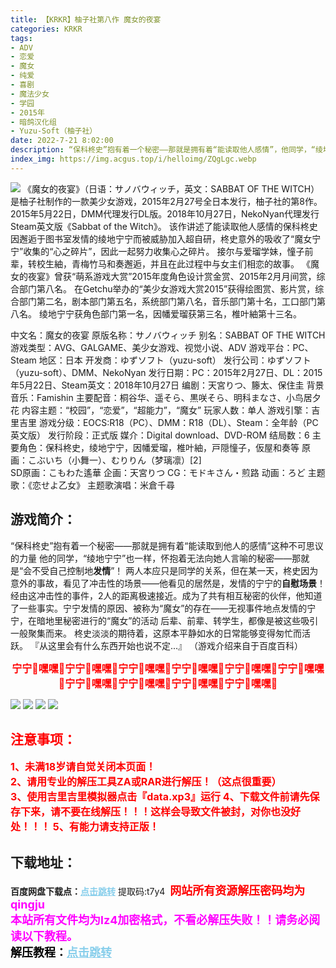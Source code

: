 ```yaml
---
title: 【KRKR】柚子社第八作 魔女的夜宴
categories: KRKR
tags:
- ADV
- 恋爱
- 魔女
- 纯爱
- 喜剧
- 魔法少女
- 学园
- 2015年
- 暗鸽汉化组
- Yuzu-Soft（柚子社）
date: 2022-7-21 8:02:00
description: “保科柊史”抱有着一个秘密——那就是拥有着“能读取他人感情”，他同学，“绫地宁宁”也一样，怀抱着无法向她人言喻的秘密——那就是“会不受自己控制地发情”！两人本应只是同学的关系，但在某一天，柊史因为意外的事故，看见了冲击性的场景——他看见的居然是，发情的宁宁的自慰场景！经由这冲击性的事件，2人的距离极速接近。
index_img: https://img.acgus.top/i/helloimg/ZQgLgc.webp
---
```

![](https://img.acgus.top/i/helloimg/ZQgLgc.webp)
《魔女的夜宴》（日语：サノバウィッチ，英文：SABBAT OF THE WITCH）是柚子社制作的一款美少女游戏，2015年2月27号全日本发行，柚子社的第8作。
2015年5月22日，DMM代理发行DL版。2018年10月27日，NekoNyan代理发行Steam英文版《Sabbat of the Witch》。
该作讲述了能读取他人感情的保科柊史因邂逅于图书室发情的绫地宁宁而被威胁加入超自研，柊史意外的吸收了“魔女宁宁”收集的“心之碎片”，因此一起努力收集心之碎片。
接尔与爱瑠学妹，憧子前辈，转校生紬，青梅竹马和奏邂逅，并且在此过程中与女主们相恋的故事。
《魔女的夜宴》曾获“萌系游戏大赏”2015年度角色设计赏金赏、2015年2月月间赏，综合部门第八名。
在Getchu举办的“美少女游戏大赏2015”获得绘图赏、影片赏，综合部门第二名，剧本部门第五名，系统部门第八名，音乐部门第十名，工口部门第八名。
绫地宁宁获角色部门第一名，因幡爱瑠获第三名，椎叶紬第十三名。

中文名：魔女的夜宴
原版名称：サノバウィッチ
别名：SABBAT OF THE WITCH 
游戏类型：AVG、GALGAME、美少女游戏、视觉小说、ADV
游戏平台：PC、Steam
地区：日本
开发商：ゆずソフト（yuzu-soft）
发行公司：ゆずソフト（yuzu-soft）、DMM、NekoNyan
发行日期：PC：2015年2月27日、DL：2015年5月22日、Steam英文：2018年10月27日
编剧：天宮りつ、籐太、保住圭
背景音乐：Famishin
主要配音：桐谷华、遥そら、黒咲そら、明科まなさ、小鸟居夕花
内容主题：“校园”，“恋爱”，“超能力”，“魔女”
玩家人数：单人
游戏引擎：吉里吉里
游戏分级：EOCS:R18（PC）、DMM：R18（DL）、Steam：全年龄（PC英文版）
发行阶段：正式版
媒介：Digital download、DVD-ROM
结局数：6
主要角色：保科柊史，绫地宁宁，因幡爱瑠，椎叶紬，戸隠憧子，仮屋和奏等
原画：こぶいち（小舞一）、むりりん（梦璃凛）[2]  
SD原画：こもわた遙華
企画：天宮りつ
CG：モドキさん・煎路
动画：ろど
主题歌：《恋せよ乙女》
主题歌演唱：米倉千尋

## 游戏简介：
“保科柊史”抱有着一个秘密——那就是拥有着“能读取到他人的感情”这种不可思议的力量
他的同学，“绫地宁宁”也一样，怀抱着无法向她人言喻的秘密——那就是“会不受自己控制地**发情**”！
两人本应只是同学的关系，但在某一天，柊史因为意外的事故，看见了冲击性的场景——他看见的居然是，发情的宁宁的**自慰场景**！
经由这冲击性的事件，2人的距离极速接近。成为了共有相互秘密的伙伴，他知道了一些事实。宁宁发情的原因、被称为“魔女”的存在——无视事件地点发情的宁宁，在暗地里秘密进行的“魔女”的活动
后辈、前辈、转学生，都像是被这些吸引一般聚集而来。
柊史淡淡的期待着，这原本平静如水的日常能够变得匆忙而活跃。
『从这里会有什么东西开始也说不定...』
（游戏介绍来自于百度百科）
<center><font color=#FF0000 size=3><b>宁宁🤤嘿嘿🤤宁宁🤤嘿嘿🤤宁宁🤤嘿嘿🤤宁宁🤤嘿嘿🤤宁宁🤤嘿嘿🤤宁宁🤤嘿嘿🤤宁宁🤤嘿嘿🤤宁宁🤤嘿嘿🤤宁宁🤤嘿嘿🤤宁宁🤤嘿嘿🤤</b></font></center>

![](https://img.acgus.top/i/helloimg/ZQg4xm.webp)
![](https://img.acgus.top/i/helloimg/ZQgAWh.webp)
![](https://img.acgus.top/i/helloimg/ZQgiaq.webp)
![](https://img.acgus.top/i/helloimg/ZQgnHr.webp)






## <font color=#FF0000 >注意事项：</font>
<font color=#FF0000 size=3><b>1、未满18岁请自觉关闭本页面！  
2、请用专业的解压工具ZA或RAR进行解压！（这点很重要）           
3、使用吉里吉里模拟器点击『data.xp3』运行
4、下载文件前请先保存下来，请不要在线解压！！！这样会导致文件被封，对你也没好处！！！
5、有能力请支持正版！</b></font>

## 下载地址：
<b>百度网盘下载点：</b><a href="https://pan.baidu.com/s/1pzRUrergLJXWt1_nj2nh8g?pwd=t7y4" style="color: #87CEEB;"><b>点击跳转</b></a> 提取码:t7y4
<a style="padding: 0" href="https://post.qingju.org/AD/"><img style="max-width:100%" src="https://img.acgus.top/i/2024/07/478f689b8021d8d499ab43d21acf137a.gif" alt=""></a>
<b><font color=#FF0000 size=4>网站所有资源解压密码均为</b></font><b><font color=#FF00FF size=4>qingju</font><font color=#FF0000 ></font></b><br><b><font color=#FF00FF size=4>本站所有文件均为lz4加密格式，不看必解压失败！！请务必阅读以下教程。</b></font><br><b><font color=#000 size=4>解压教程：</b><a href="https://post.qingju.org/tutorial/000/" style="color: #87CEEB;"><b>点击跳转</b></a>